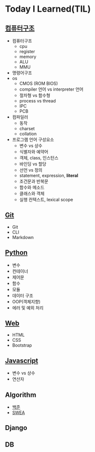 # Today I Learned(TIL)
## [컴퓨터구조](https://github.com/Belluable/TIL/blob/master/Computer%20Architecture/ca.md)
- 컴퓨터구조
    - cpu
    - register
    - memory
    - ALU
    - MMU
- 명령어구조
- os
    - CMOS (ROM BIOS)
    - compiler 언어 vs interpreter 언어
    - 절차형 vs 함수형
    - process vs thread
    - IPC
    - PCB
- 컴파일러
    - 동작
    - charset
    - collation
- 프로그램 언어 구성요소
    - 변수 vs 상수
    - 식별자와 예약어
    - 객체, class, 인스턴스
    - 바인딩 vs 할당
    - 선언 vs 정의
    - statement, expression, **literal**
    - 조건문과 반복문
    - 함수와 메소드
    - 클래스와 객체
    - 실행 컨텍스트, lexical scope
    

## [Git](https://github.com/Belluable/TIL/blob/master/Git/git.md)
- Git
- CLI
- Markdown

## [Python](https://github.com/Belluable/TIL/blob/master/Python/python.md)
- 변수
- 컨테이너
- 제어문
- 함수
- 모듈
- 데이터 구조
- OOP(객체지향)
- 에러 및 예외 처리

## [Web](https://github.com/Belluable/TIL/blob/master/Web/Web.md)
- HTML
- CSS
- Bootstrap

## [Javascript](https://github.com/Belluable/TIL/blob/master/Javascript/js.md)
- 변수 vs 상수
- 연산자

## Algorithm
- [백준](https://github.com/Belluable/TIL/tree/master/Algorithm/BOJ)
- [SWEA](https://github.com/Belluable/TIL/tree/master/Algorithm/SWEA)

## Django

## DB


